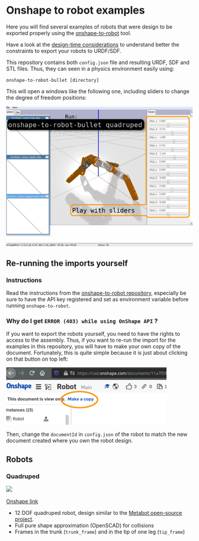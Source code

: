 # Onshape to robot examples

Here you will find several examples of robots that were design to be exported properly using the
[onshape-to-robot](https://github.com/Rhoban/onshape-to-robot) tool.

Have a look at the [design-time considerations](https://github.com/Rhoban/onshape-to-robot#design-time-considerations)
to understand better the constraints to export your robots to URDF/SDF.

This repository contains both `config.json` file and resulting URDF, SDF and STL files. Thus, they can seen in a
physics environment easily using:

    onshape-to-robot-bullet [directory]

This will open a windows like the following one, including sliders to change the degree of freedom positions:

![bullet window](.imgs/bullet.png)

## Re-running the imports yourself

### Instructions

Read the instructions from the [onshape-to-robot repository](https://github.com/Rhoban/onshape-to-robot), especially
be sure to have the API key registered and set as environment variable before running `onshape-to-robot`.

### Why do I get `ERROR (403) while using OnShape API` ?

If you want to export the robots yourself, you need to have the rights to access to the assembly. Thus, if you want to
re-run the import for the examples in this repository, you will have to make your own copy of the document. Fortunately,
this is quite simple because it is just about clicking on that button on top left:

![make a copy](.imgs/make-copy.png)

Then, change the `documentId` in `config.json` of the robot to match the new document created where you own the robot
design.

## Robots

### Quadruped

<a href="https://github.com/Rhoban/onshape-to-robot-examples/raw/master/.imgs/robot-quadruped.png">
<img src="https://github.com/Rhoban/onshape-to-robot-examples/raw/master/.imgs/robot-quadruped.png" width=256>
</a>

[Onshape link](https://cad.onshape.com/documents/11a7f59e37f711d732274fca/w/7807518dc67487ad405722c8/e/5233c6445c575366a6cc0d50)

* 12 DOF quadruped robot, design similar to the [Metabot open-source project](https://github.com/rhoban/metabot).
* Full pure shape approximation (OpenSCAD) for collisions
* Frames in the trunk (`trunk_frame`) and in the tip of one leg (`tip_frame`)
